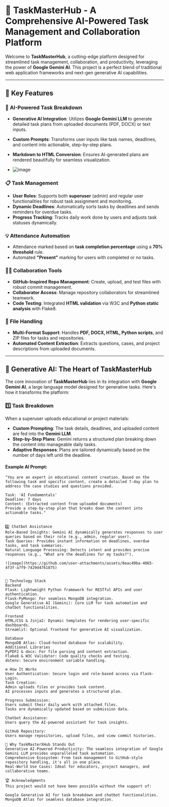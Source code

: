 # 🚀 **TaskMasterHub** - A Comprehensive AI-Powered Task Management and Collaboration Platform  

Welcome to **TaskMasterHub**, a cutting-edge platform designed for streamlined task management, collaboration, and productivity, leveraging the power of **Google Gemini AI**. This project is a perfect blend of traditional web application frameworks and next-gen generative AI capabilities.

---

## 📌 **Key Features**
### 🌟 **AI-Powered Task Breakdown**
- **Generative AI Integration**: Utilizes **Google Gemini LLM** to generate detailed task plans from uploaded documents (PDF, DOCX) or text inputs.
- **Custom Prompts**: Transforms user inputs like task names, deadlines, and content into actionable, step-by-step plans.
- **Markdown to HTML Conversion**: Ensures AI-generated plans are rendered beautifully for seamless visualization.

- ![image](https://github.com/user-attachments/assets/d47d38b9-50da-43a9-90f0-5e80465a2880)


### 📋 **Task Management**
- **User Roles**: Supports both **superuser** (admin) and regular user functionalities for robust task assignment and monitoring.
- **Dynamic Deadlines**: Automatically sorts tasks by deadlines and sends reminders for overdue tasks.
- **Progress Tracking**: Tracks daily work done by users and adjusts task statuses dynamically.

### 💡 **Attendance Automation**
- Attendance marked based on **task completion percentage** using a **70% threshold** rule.
- Automated **"Present"** marking for users with completed or no tasks.

### 🧑‍💻 **Collaboration Tools**
- **GitHub-Inspired Repo Management**: Create, upload, and test files with robust commit management.
- **Collaborator Access**: Manage repository collaborators for streamlined teamwork.
- **Code Testing**: Integrated **HTML validation** via W3C and **Python static analysis** with Flake8.

### 🔎 **File Handling**
- **Multi-Format Support**: Handles **PDF, DOCX, HTML, Python scripts**, and ZIP files for tasks and repositories.
- **Automated Content Extraction**: Extracts questions, cases, and project descriptions from uploaded documents.

---

## 🌌 **Generative AI: The Heart of TaskMasterHub**

The core innovation of **TaskMasterHub** lies in its integration with **Google Gemini AI**, a large language model designed for generative tasks. Here's how it transforms the platform:

### **1️⃣ Task Breakdown**
When a superuser uploads educational or project materials:
- **Custom Prompting**: The task details, deadlines, and uploaded content are fed into the **Gemini LLM**.
- **Step-by-Step Plans**: Gemini returns a structured plan breaking down the content into manageable daily tasks.
- **Adaptive Responses**: Plans are tailored dynamically based on the number of days left until the deadline.

#### **Example AI Prompt:**
```plaintext
"You are an expert in educational content creation. Based on the following task and specific content, create a detailed 7-day plan to address the case studies and questions provided. 

Task: 'AI Fundamentals'
Deadline: 7 days
Content: (Extracted content from uploaded documents)
Provide a step-by-step plan that breaks down the content into actionable tasks."


2️⃣ Chatbot Assistance
Role-Based Insights: Gemini AI dynamically generates responses to user queries based on their role (e.g., admin, regular user).
Task Queries: Provides instant information on deadlines, overdue tasks, and task summaries.
Natural Language Processing: Detects intent and provides precise responses (e.g., "What are the deadlines for my tasks?").

![image](https://github.com/user-attachments/assets/0eac49ba-4065-4f3f-a7f9-7429d4761875)


🔧 Technology Stack
Backend
Flask: Lightweight Python framework for RESTful APIs and user authentication.
Flask-PyMongo: For seamless MongoDB integration.
Google Generative AI (Gemini): Core LLM for task automation and chatbot functionalities.

Frontend
HTML/CSS & Jinja2: Dynamic templates for rendering user-specific dashboards.
Streamlit: Optional frontend for generative AI visualization.

Database
MongoDB Atlas: Cloud-hosted database for scalability.
Additional Libraries
PyPDF2 & docx: For file parsing and content extraction.
Flake8 & W3C Validator: Code quality checks and testing.
dotenv: Secure environment variable handling.

⚙️ How It Works
User Authentication: Secure login and role-based access via Flask-Login.
Task Creation:
Admin uploads files or provides task content.
AI processes inputs and generates a structured plan.

Progress Submission:
Users submit their daily work with attached files.
Tasks are dynamically updated based on submission data.

Chatbot Assistance:
Users query the AI-powered assistant for task insights.

GitHub Repository:
Users manage repositories, upload files, and view commit histories.

🌟 Why TaskMasterXHub Stands Out
Generative AI-Powered Productivity: The seamless integration of Google Gemini LLM provides unparalleled task automation.
Comprehensive Ecosystem: From task management to GitHub-style repository handling, it's all in one place.
Real-World Use Cases: Ideal for educators, project managers, and collaborative teams.

🏆 Acknowledgments
This project would not have been possible without the support of:

Google Generative AI for task breakdown and chatbot functionalities.
MongoDB Atlas for seamless database integration.
